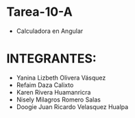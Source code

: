 # Tarea-10-A
- Calculadora en Angular

# INTEGRANTES:
- Yanina Lizbeth Olivera Vásquez
- Refaim Daza Calixto
- Karen Rivera Huamanricra
- Nisely Milagros Romero Salas
- Doogie Juan Ricardo Velasquez Hualpa